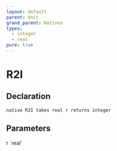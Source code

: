 ```yaml
---
layout: default
parent: Unit
grand_parent: Natives
types:
  - integer
  - real
pure: true
---
```


# R2I

## Declaration

```
native R2I takes real r returns integer
```

## Parameters
<dl>
  <dt>r `real`</dt>
  <dd></dd>
</dl>
